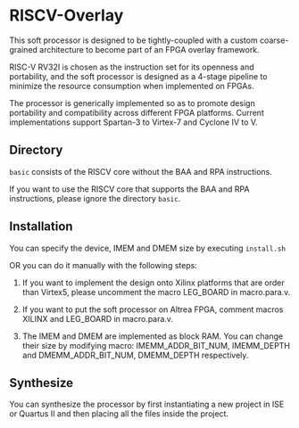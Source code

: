 # RISCV-Overlay

This soft processor is designed to be tightly-coupled with a custom coarse-grained architecture to become part of an FPGA overlay framework.

RISC-V RV32I is chosen as the instruction set for its openness and portability, and the soft processor is designed as a 4-stage pipeline to minimize the resource consumption when implemented on FPGAs.

The processor is generically implemented so as to promote design portability and compatibility across different FPGA platforms. Current implementations support Spartan-3 to Virtex-7 and Cyclone IV to V.

## Directory

`basic` consists of the RISCV core without the BAA and RPA instructions.

If you want to use the RISCV core that supports the BAA and RPA instructions, please ignore the directory `basic`.

## Installation

You can specify the device, IMEM and DMEM size by executing `install.sh`

OR you can do it manually with the following steps:

1. If you want to implement the design onto Xilinx platforms that are order than Virtex5, please uncomment the macro LEG_BOARD in macro.para.v.

2. If you want to put the soft processor on Altrea FPGA, comment macros XILINX and LEG_BOARD in macro.para.v.

3. The IMEM and DMEM are implemented as block RAM. You can change their size by modifying macro: IMEMM_ADDR_BIT_NUM, IMEMM_DEPTH and DMEMM_ADDR_BIT_NUM, DMEMM_DEPTH respectively.

## Synthesize

You can synthesize the processor by first instantiating a new project in ISE or Quartus II and then placing all the files inside the project.
